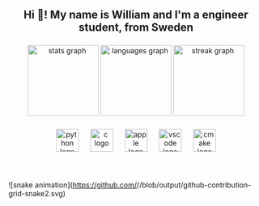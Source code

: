 <h2 align="center">Hi 👋! My name is William and I'm a engineer student, from Sweden</h2>

###

<div align="center">
  <img src="https://github-readme-stats.vercel.app/api?username=WilleGyr&hide_title=false&hide_rank=false&show_icons=true&include_all_commits=true&count_private=true&disable_animations=false&theme=dracula&locale=en&hide_border=false" height="140" alt="stats graph"  />
  <img src="https://github-readme-stats.vercel.app/api/top-langs?username=WilleGyr&locale=en&hide_title=false&layout=compact&card_width=320&langs_count=5&theme=dracula&hide_border=false" height="140" alt="languages graph"  />
  <img src="https://streak-stats.demolab.com?user=WilleGyr&locale=en&mode=weekly&theme=dracula&hide_border=false&border_radius=5" height="140" alt="streak graph"  />
</div>

###

<div align="center">
  <img src="https://cdn.jsdelivr.net/gh/devicons/devicon/icons/python/python-original.svg" height="45" alt="python logo"  />
  <img width="15" />
  <img src="https://cdn.jsdelivr.net/gh/devicons/devicon/icons/c/c-original.svg" height="45" alt="c logo"  />
  <img width="15" />
  <img src="https://cdn.simpleicons.org/apple/000000" height="45" alt="apple logo"  />
  <img width="15" />
  <img src="https://skillicons.dev/icons?i=vscode" height="45" alt="vscode logo"  />
  <img width="15" />
  <img src="https://skillicons.dev/icons?i=cmake" height="45" alt="cmake logo"  />
</div>

###

<br clear="both">

![snake animation](https://github.com/<seu WilleGyr>/<seu WilleGyr>/blob/output/github-contribution-grid-snake2.svg)

###

